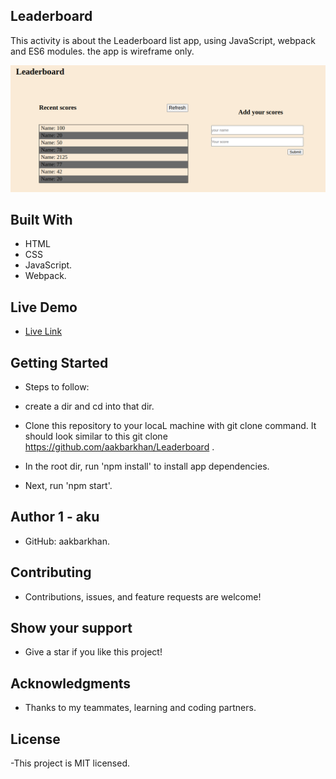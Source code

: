 ## Leaderboard

This activity is about the Leaderboard list app, using JavaScript, webpack and ES6 modules.
the app is wireframe only.

![screenshot](leaderboard.png)

## Built With

- HTML
- CSS
- JavaScript.
- Webpack.


## Live Demo

- [Live Link](https://aakbarkhan.github.io/Leaderboard/dist/)

## Getting Started

- Steps to follow:

- create a dir and cd into that dir.

- Clone this repository to your locaL machine with git clone command. It should look similar to this git clone https://github.com/aakbarkhan/Leaderboard .

- In the root dir, run 'npm install' to install app dependencies.

- Next, run 'npm start'.

##  Author 1 - aku

- GitHub: aakbarkhan.


## Contributing

- Contributions, issues, and feature requests are welcome!


## Show your support

- Give a star if you like this project!

## Acknowledgments

- Thanks to my teammates, learning and coding partners.

## License

-This project is MIT licensed.
